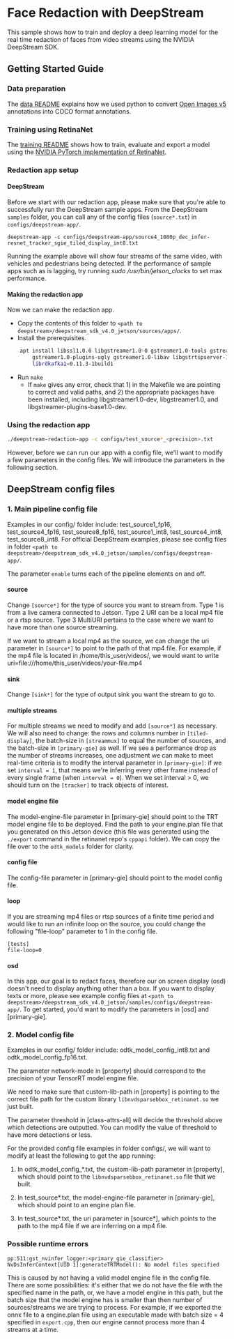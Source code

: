 # Face Redaction with DeepStream

This sample shows how to train and deploy a deep learning model for the real time redaction of faces from video streams using the NVIDIA DeepStream SDK.

## Getting Started Guide

### Data preparation

The [data README](DATA_README.md) explains how we used python to convert 
[Open Images v5](https://storage.googleapis.com/openimages/web/index.html) annotations into COCO format annotations. 

### Training using RetinaNet

The [training README](TRAINING_README.md) shows how to train, evaluate and export a model using the [NVIDIA PyTorch implementation of RetinaNet](https://github.com/NVIDIA/retinanet-examples).

### Redaction app setup

#### DeepStream
Before we start with our redaction app, please make sure that you're able to successfully run the DeepStream sample apps. 
From the DeepStream `samples` folder, you can call any of the config files (`source*.txt`) in `configs/deepstream-app/`.
```
deepstream-app -c configs/deepstream-app/source4_1080p_dec_infer-resnet_tracker_sgie_tiled_display_int8.txt 
```
Running the example above will show four streams of the same video, with vehicles and pedestrians being detected. If the performance of sample apps such as is lagging, try running *sudo /usr/bin/jetson_clocks* to set max performance.

#### Making the redaction app

Now we can make the redaction app.

* Copy the contents of this folder to `<path to deepstream>/deepstream_sdk_v4.0_jetson/sources/apps/`.
* Install the prerequisites.

```bash
    apt install libssl1.0.0 libgstreamer1.0-0 gstreamer1.0-tools gstreamer1.0-plugins-good gstreamer1.0-plugins-bad \ 
        gstreamer1.0-plugins-ugly gstreamer1.0-libav libgstrtspserver-1.0-0 libjansson4=2.11-1 \ 
        librdkafka1=0.11.3-1build1
```

* Run `make`
  * If `make` gives any error, check that 1) in the Makefile we are pointing to correct and valid paths, and 2) the appropriate packages have been installed, including libgstreamer1.0-dev, libgstreamer1.0, and libgstreamer-plugins-base1.0-dev.


### Using the redaction app

```bash
./deepstream-redaction-app -c configs/test_source*_<precision>.txt
```

However, before we can run our app with a config file, we'll want to modify a few parameters in the config files. We will introduce the parameters in the following section.


## DeepStream config files

### 1. Main pipeline config file

Examples in our config/ folder include: test_source1_fp16, test_source4_fp16, test_source8_fp16, test_source1_int8, test_source4_int8, test_source8_int8. For official DeepStream examples, please see config files in folder `<path to deepstream>/deepstream_sdk_v4.0_jetson/samples/configs/deepstream-app/`.

The parameter `enable` turns each of the pipeline elements on and off.

#### source	

Change `[source*]` for the type of source you want to stream from. Type 1 is from a live camera connected to Jetson. Type 2 URI can be a local mp4 file or a rtsp source. Type 3 MultiURI pertains to the case where we want to have more than one source streaming.

If we want to stream a local mp4 as the source, we can change the uri parameter in `[source*]` to point to the path of that mp4 file. For example, if the mp4 file is located in /home/this_user/videos/, we would want to write uri=file:///home/this_user/videos/your-file.mp4 

#### sink

Change `[sink*]` for the type of output sink you want the stream to go to. 

#### multiple streams	

For multiple streams we need to modify and add `[source*]` as necessary. We will also need to change: the rows and columns number in `[tiled-display]`, the batch-size in `[streammux]` to equal the number of sources, and the batch-size in `[primary-gie]` as well. If we see a performance drop as the number of streams increases, one adjustment we can make to meet real-time criteria is to modify the interval parameter in `[primary-gie]`:
if we set `interval = 1`, that means we're inferring every other frame instead of every single frame (when `interval = 0`). When we set interval > 0, we should turn on the `[tracker]` to track objects of interest.

#### model engine file	

The model-engine-file parameter in [primary-gie] should point to the TRT model engine file to be deployed. Find the path to your engine.plan file that you generated on this Jetson device (this file was generated using the `./export` command in the retinanet repo's `cppapi` folder). We can copy the file over to the `odtk_models` folder for clarity.

#### config file

The config-file parameter in [primary-gie] should point to the model config file.
	
#### loop

If you are streaming mp4 files or rtsp sources of a finite time period and would like to run an infinite loop on the source, you could change the following "file-loop" parameter to 1 in the config file.
```
[tests]
file-loop=0
```
#### osd
    
In this app, our goal is to redact faces, therefore our on screen display (osd) doesn't need to display anything other than a box. If you want to display texts or more, please see example config files at `<path to deepstream>/deepstream_sdk_v4.0_jetson/samples/configs/deepstream-app/`. To get started, you'd want to modify the parameters in [osd] and [primary-gie]. 

### 2. Model config file

Examples in our config/ folder include: odtk_model_config_int8.txt and odtk_model_config_fp16.txt.

The parameter network-mode in [property] should correspond to the precision of your TensorRT model engine file. 

We need to make sure that custom-lib-path in [property] is pointing to the correct file path for the custom library `libnvdsparsebbox_retinanet.so` we just built. 

The parameter threshold in [class-attrs-all] will decide the threshold above which detections are outputted. You can modify the value of threshold to have more detections or less.


For the provided config file examples in folder configs/, we will want to modify at least the following to get the app running:

1. In odtk_model_config_*.txt, the custom-lib-path parameter in [property], which should point to the `libnvdsparsebbox_retinanet.so` file that we built.

2. In test_source*.txt, the model-engine-file parameter in [primary-gie], which should point to an engine plan file.
	
3. In test_source*.txt, the uri parameter in [source*], which points to the path to the mp4 file if we are inferring on a mp4 file.

	


### Possible runtime errors

 
```
pp:511:gst_nvinfer_logger:<primary_gie_classifier> NvDsInferContext[UID 1]:generateTRTModel(): No model files specified
```
	

This is caused by not having a valid model engine file in the config file. There are some possibilities: it's either that we do not have the file with the specified name in the path, or, we have a model engine in this path, but the batch size that the model engine has is smaller than then number of sources/streams we are trying to process. For example, if we exported the onnx file to a engine.plan file using an executable made with batch size = 4 specified in `export.cpp`, then our engine cannot process more than 4 streams at a time.



